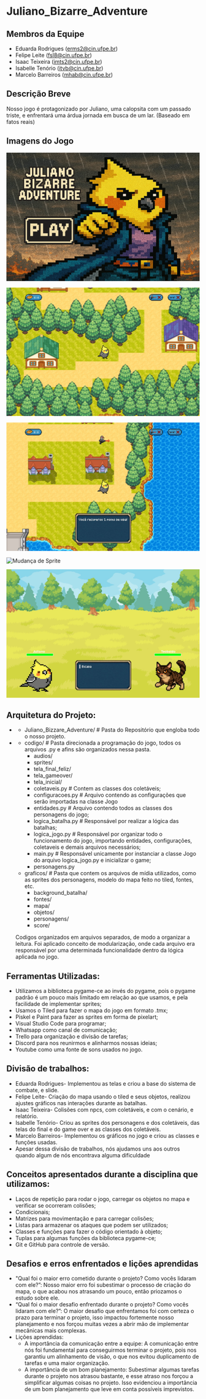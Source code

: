 # Juliano_Bizarre_Adventure

## Membros da Equipe
  * Eduarda Rodrigues (erms2@cin.ufpe.br)
  * Felipe Leite (fsl8@cin.ufpe.br)
  * Isaac Teixeira (imts2@cin.ufpe.br)
  * Isabelle Tenório (itvb@cin.ufpe.br)
  * Marcelo Barreiros (mhab@cin.ufpe.br)

## Descrição Breve
  Nosso jogo é protagonizado por Juliano, uma calopsita com um passado triste, e enfrentará uma árdua jornada em busca de um lar.
  (Baseado em fatos reais) 
  
## Imagens do Jogo


![Tela Inicial](graficos/screenshots/tela_inicial.jpg)

![Tela do Jogo](graficos/screenshots/tela_jogo.jpg)

![Tela Coletável](graficos/screenshots/tela_coletavel.jpg)

![Mudança de Sprite](graficos/screenshots/mudança_sprite.jpg)

![Tela de Combate](graficos/screenshots/tela_combate.jpg)

## Arquitetura do Projeto:
  * - Juliano_Bizzare_Adventure/ # Pasta do Repositório que engloba todo o nosso projeto.
  *   -  codigo/ # Pasta direcionada a programação do jogo, todos os arquivos .py e afins são organizados nessa pasta.
          -  audios/  
          -  sprites/
          -  tela_final_feliz/
          -  tela_gameover/
          -  tela_inicial/
          -  coletaveis.py # Contem as classes dos coletáveis;
          -  configuracoes.py # Arquivo contendo as configurações que serão importadas na classe Jogo
          -  entidades.py # Arquivo contendo todos as classes dos personagens do jogo;
          -  logica_batalha.py # Responsável por realizar a lógica das batalhas; 
          -  logica_jogo.py # Responsável por organizar todo o funcionamento do jogo, importando entidades, configurações, coletaveis e demais arquivos necessários;
          -  main.py # Responsável unicamente por instanciar a classe Jogo do arquivo logica_jogo.py e inicializar o game;
          -  personagens.py
      -  graficos/ # Pasta que contem os arquivos de mídia utilizados, como as sprites dos personagens, modelo do mapa feito no tiled, fontes, etc.
          -  background_batalha/
          -  fontes/
          -  mapa/
          -  objetos/
          -  personagens/
          -  score/
       
        Codigos organizados em arquivos separados, de modo a organizar a leitura. Foi aplicado conceito de modularização, onde cada arquivo era responsável por uma determinada funcionalidade dentro da lógica aplicada no jogo.

## Ferramentas Utilizadas:

  * Utilizamos a biblioteca pygame-ce ao invés do pygame, pois o pygame padrão é um pouco mais limitado em relação ao que usamos, e pela facilidade de implementar sprites;
  * Usamos o Tiled para fazer o mapa do jogo em formato .tmx;
  * Piskel e Paint para fazer as sprites em forma de pixelart;
  * Visual Studio Code para programar;
  * Whatsapp como canal de comunicação;
  * Trello para organização e divisão de tarefas;
  * Discord para nos reunirmos e alinharmos nossas ideias;
  * Youtube como uma fonte de sons usados no jogo.

## Divisão de trabalhos:
  * Eduarda Rodrigues- Implementou as telas e criou a base do sistema de combate, e slide.
  * Felipe Leite- Criação do mapa usando o tiled e seus objetos, realizou ajustes gráficos nas interações durante as batalhas.
  * Isaac Teixeira- Colisões com npcs, com coletáveis, e com o cenário, e relatório.
  * Isabelle Tenório- Criou as sprites dos personagens e dos coletáveis, das telas do final e do game over e as classes dos coletáveis.
  * Marcelo Barreiros- Implementou os gráficos no jogo e criou as classes e funções usadas.
  * Apesar dessa divisão de trabalhos, nós ajudamos uns aos outros quando algum de nós encontrava alguma dificuldade 

## Conceitos apresentados durante a disciplina que utilizamos:
  * Laços de repetição para rodar o jogo, carregar os objetos no mapa e verificar se ocorreram colisões;
  * Condicionais;
  * Matrizes para movimentação e para carregar colisões;
  * Listas para armazenar os ataques que podem ser utilizados;
  * Classes e funções para fazer o código orientado à objeto;
  * Tuplas para algumas funções da biblioteca pygame-ce;
  * Git e GitHub para controle de versão.

## Desafios e erros enfrentados e lições aprendidas
  * "Qual foi o maior erro cometido durante o projeto? Como vocês lidaram com ele?”:
    Nosso maior erro foi subestimar o processo de criação do mapa, o que acabou nos atrasando um pouco, então priozamos o estudo sobre ele.
  * “Qual foi o maior desafio enfrentado durante o projeto? Como vocês lidaram com ele?”:
    O maior desafio que enfrentamos foi com certeza o prazo para terminar o projeto, isso impactou fortemente nosso planejamento e nos forçou muitas vezes a abrir mão de implementar mecânicas mais complexas.
  * Lições aprendidas:
    * A importância da comunicação entre a equipe: A comunicação entre nós foi fundamental para conseguirmos terminar o projeto, pois nos garantiu um alinhamento de visão, o que nos evitou duplicamento de tarefas e uma maior organização.
    * A importância de um bom planejamento: Subestimar algumas tarefas durante o projeto nos atrasou bastante, e esse atraso nos forçou a simplificar algumas coisas no projeto. Isso evidenciou a importância de um bom planejamento que leve em conta possíveis imprevistos.

